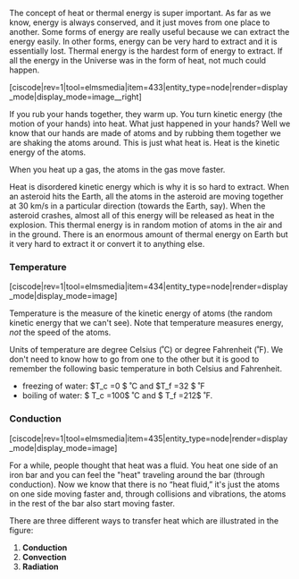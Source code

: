 The concept of heat or thermal energy is super important. As far as we know, energy is always conserved, and it just moves from one place to another. Some forms of energy are really useful because we can extract the energy easily. In other forms, energy can be very hard to extract and it is essentially lost. Thermal energy is the hardest form of energy to extract. If all the energy in the Universe was in the form of heat, not much could happen.

[ciscode|rev=1|tool=elmsmedia|item=433|entity_type=node|render=display_mode|display_mode=image__right] 

If you rub your hands together, they warm up. You turn kinetic energy (the motion of your hands) into heat. What just happened in your hands? Well we know that our hands are made of atoms and by rubbing them together we are shaking the atoms around. This is just what heat is. Heat is the kinetic energy of the atoms.

When you heat up a gas, the atoms in the gas move faster. 

Heat is disordered kinetic energy which is why it is so hard to extract. When an asteroid hits the Earth, all the atoms in the asteroid are moving together at 30 km/s in a particular direction (towards the Earth, say). When the asteroid crashes, almost all of this energy will be released as heat in the explosion. This thermal energy is in random motion of atoms in the air and in the ground. There is an enormous amount of thermal energy on Earth but it very hard to extract it or convert it to anything else. 

### Temperature 

[ciscode|rev=1|tool=elmsmedia|item=434|entity_type=node|render=display_mode|display_mode=image]

Temperature is the measure of the kinetic energy of atoms (the random kinetic energy that we can't see). Note that temperature measures energy, _not_ the speed of the atoms.   
  
Units of temperature are degree Celsius (˚C) or degree Fahrenheit (˚F). We don't need to know how to go from one to the other but it is good to remember the following basic temperature in both Celsius and Fahrenheit.

- freezing of water: $T_c =0 $ ˚C and $T_f =32 $ ˚F
- boiling of water: $ T_c =100$ ˚C and $ T_f =212$ ˚F.

### Conduction 

[ciscode|rev=1|tool=elmsmedia|item=435|entity_type=node|render=display_mode|display_mode=image]
  
For a while, people thought that heat was a fluid. You heat one side of an iron bar and you can feel the "heat" traveling around the bar (through conduction). Now we know that there is no “heat fluid,” it's just the atoms on one side moving faster and, through collisions and vibrations, the atoms in the rest of the bar also start moving faster.   
  
There are three different ways to transfer heat which are illustrated in the figure:

1. **Conduction**
2. **Convection**
3. **Radiation**
